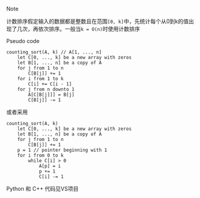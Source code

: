 >[!note] 
>计数排序假定输入的数据都是整数且在范围`[0, k]`中，先统计每个从0到k的值出现了几次，再依次排序。一般当`k = O(n)`时使用计数排序

Pseudo code
```text
counting_sort(A, k) // A[1, ..., n]
	let C[0, ..., k] be a new array with zeros
	let B[1, ..., n] be a copy of A
	for j from 1 to n
		C[B[j]] += 1
	for i from 1 to k
		C[i] += C[i - 1]
	for j from n downto 1
		A[C[B[j]]] = B[j]
		C[B[j]] -= 1
```

或者采用
```text
counting_sort(A, k)
	let C[0, ..., k] be a new array with zeros
	let B[1, ..., n] be a copy of A
	for j from 1 to n
		C[B[j]] += 1
	p = 1 // pointer beginning with 1
	for i from 0 to k
		while C[i] > 0
			A[p] = i
			p += 1
			C[i] -= 1
```

Python 和 C++ 代码见VS项目